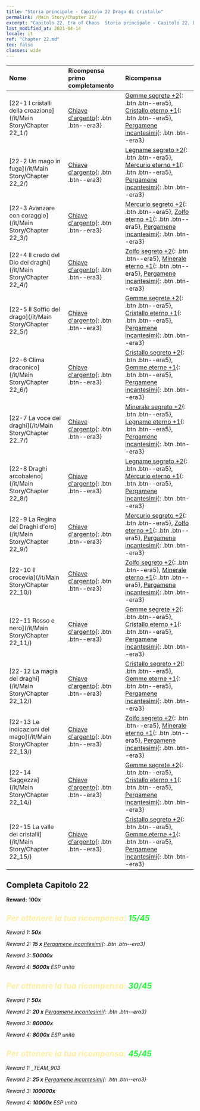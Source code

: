 ```yaml
---
title: "Storia principale - Capitolo 22 Drago di cristallo"
permalink: /Main Story/Chapter 22/
excerpt: "Capitolo 22. Era of Chaos  Storia principale - Capitolo 22. Drago di cristallo"
last_modified_at: 2021-04-14
locale: it
ref: "Chapter 22.md"
toc: false
classes: wide
---
```


  | Nome |  Ricompensa primo completamento | Ricompensa |
  |:------------|:------------|:------------| 
  | [22-1 I cristalli della creazione](/it/Main Story/Chapter 22_1/) | [Chiave d'argento](/it/Items/con_693/){: .btn .btn--era3} | [Gemme segrete +2](/it/Items/mat_79/){: .btn .btn--era5}, [Cristallo eterno +1](/it/Items/mat_73/){: .btn .btn--era5}, [Pergamene incantesimi](/it/Items/con_694/){: .btn .btn--era3} |
  | [22-2 Un mago in fuga](/it/Main Story/Chapter 22_2/) | [Chiave d'argento](/it/Items/con_693/){: .btn .btn--era3} | [Legname segreto +2](/it/Items/mat_76/){: .btn .btn--era5}, [Mercurio eterno +1](/it/Items/mat_70/){: .btn .btn--era5}, [Pergamene incantesimi](/it/Items/con_694/){: .btn .btn--era3} |
  | [22-3 Avanzare con coraggio](/it/Main Story/Chapter 22_3/) | [Chiave d'argento](/it/Items/con_693/){: .btn .btn--era3} | [Mercurio segreto +2](/it/Items/mat_77/){: .btn .btn--era5}, [Zolfo eterno +1](/it/Items/mat_71/){: .btn .btn--era5}, [Pergamene incantesimi](/it/Items/con_694/){: .btn .btn--era3} |
  | [22-4 Il credo del Dio dei draghi](/it/Main Story/Chapter 22_4/) | [Chiave d'argento](/it/Items/con_693/){: .btn .btn--era3} | [Zolfo segreto +2](/it/Items/mat_78/){: .btn .btn--era5}, [Minerale eterno +1](/it/Items/mat_68/){: .btn .btn--era5}, [Pergamene incantesimi](/it/Items/con_694/){: .btn .btn--era3} |
  | [22-5 Il Soffio del drago](/it/Main Story/Chapter 22_5/) | [Chiave d'argento](/it/Items/con_693/){: .btn .btn--era3} | [Gemme segrete +2](/it/Items/mat_79/){: .btn .btn--era5}, [Cristallo eterno +1](/it/Items/mat_73/){: .btn .btn--era5}, [Pergamene incantesimi](/it/Items/con_694/){: .btn .btn--era3} |
  | [22-6 Clima draconico](/it/Main Story/Chapter 22_6/) | [Chiave d'argento](/it/Items/con_693/){: .btn .btn--era3} | [Cristallo segreto +2](/it/Items/mat_80/){: .btn .btn--era5}, [Gemme eterne +1](/it/Items/mat_72/){: .btn .btn--era5}, [Pergamene incantesimi](/it/Items/con_694/){: .btn .btn--era3} |
  | [22-7 La voce dei draghi](/it/Main Story/Chapter 22_7/) | [Chiave d'argento](/it/Items/con_693/){: .btn .btn--era3} | [Minerale segreto +2](/it/Items/mat_75/){: .btn .btn--era5}, [Legname eterno +1](/it/Items/mat_69/){: .btn .btn--era5}, [Pergamene incantesimi](/it/Items/con_694/){: .btn .btn--era3} |
  | [22-8 Draghi arcobaleno](/it/Main Story/Chapter 22_8/) | [Chiave d'argento](/it/Items/con_693/){: .btn .btn--era3} | [Legname segreto +2](/it/Items/mat_76/){: .btn .btn--era5}, [Mercurio eterno +1](/it/Items/mat_70/){: .btn .btn--era5}, [Pergamene incantesimi](/it/Items/con_694/){: .btn .btn--era3} |
  | [22-9 La Regina dei Draghi d'oro](/it/Main Story/Chapter 22_9/) | [Chiave d'argento](/it/Items/con_693/){: .btn .btn--era3} | [Mercurio segreto +2](/it/Items/mat_77/){: .btn .btn--era5}, [Zolfo eterno +1](/it/Items/mat_71/){: .btn .btn--era5}, [Pergamene incantesimi](/it/Items/con_694/){: .btn .btn--era3} |
  | [22-10 Il crocevia](/it/Main Story/Chapter 22_10/) | [Chiave d'argento](/it/Items/con_693/){: .btn .btn--era3} | [Zolfo segreto +2](/it/Items/mat_78/){: .btn .btn--era5}, [Minerale eterno +1](/it/Items/mat_68/){: .btn .btn--era5}, [Pergamene incantesimi](/it/Items/con_694/){: .btn .btn--era3} |
  | [22-11 Rosso e nero](/it/Main Story/Chapter 22_11/) | [Chiave d'argento](/it/Items/con_693/){: .btn .btn--era3} | [Gemme segrete +2](/it/Items/mat_79/){: .btn .btn--era5}, [Cristallo eterno +1](/it/Items/mat_73/){: .btn .btn--era5}, [Pergamene incantesimi](/it/Items/con_694/){: .btn .btn--era3} |
  | [22-12 La magia dei draghi](/it/Main Story/Chapter 22_12/) | [Chiave d'argento](/it/Items/con_693/){: .btn .btn--era3} | [Cristallo segreto +2](/it/Items/mat_80/){: .btn .btn--era5}, [Gemme eterne +1](/it/Items/mat_72/){: .btn .btn--era5}, [Pergamene incantesimi](/it/Items/con_694/){: .btn .btn--era3} |
  | [22-13 Le indicazioni del mago](/it/Main Story/Chapter 22_13/) | [Chiave d'argento](/it/Items/con_693/){: .btn .btn--era3} | [Zolfo segreto +2](/it/Items/mat_78/){: .btn .btn--era5}, [Minerale eterno +1](/it/Items/mat_68/){: .btn .btn--era5}, [Pergamene incantesimi](/it/Items/con_694/){: .btn .btn--era3} |
  | [22-14 Saggezza](/it/Main Story/Chapter 22_14/) | [Chiave d'argento](/it/Items/con_693/){: .btn .btn--era3} | [Gemme segrete +2](/it/Items/mat_79/){: .btn .btn--era5}, [Cristallo eterno +1](/it/Items/mat_73/){: .btn .btn--era5}, [Pergamene incantesimi](/it/Items/con_694/){: .btn .btn--era3} |
  | [22-15 La valle dei cristalli](/it/Main Story/Chapter 22_15/) | [Chiave d'argento](/it/Items/con_693/){: .btn .btn--era3} | [Cristallo segreto +2](/it/Items/mat_80/){: .btn .btn--era5}, [Gemme eterne +1](/it/Items/mat_72/){: .btn .btn--era5}, [Pergamene incantesimi](/it/Items/con_694/){: .btn .btn--era3} |


## Completa Capitolo 22

 **Reward:**  **100x** <i class="fas fa-gem"/>



## <span style="color: #ffeea0">Per ottenere la tua ricompensa: </span><span style="color: #27f73a">15/45</span>

 Reward 1:  **50x** <i class="fas fa-gem"/>

 Reward 2: **15 x** [Pergamene incantesimi](/it/Items/con_694/){: .btn .btn--era3}

 Reward 3:  **50000x** <i class="fas fa-coins"/>

 Reward 4:  **5000x** ESP unità



## <span style="color: #ffeea0">Per ottenere la tua ricompensa: </span><span style="color: #27f73a">30/45</span>

 Reward 1:  **50x** <i class="fas fa-gem"/>

 Reward 2: **20 x** [Pergamene incantesimi](/it/Items/con_694/){: .btn .btn--era3}

 Reward 3:  **80000x** <i class="fas fa-coins"/>

 Reward 4:  **8000x** ESP unità



## <span style="color: #ffeea0">Per ottenere la tua ricompensa: </span><span style="color: #27f73a">45/45</span>

 Reward 1: _TEAM_903

 Reward 2: **25 x** [Pergamene incantesimi](/it/Items/con_694/){: .btn .btn--era3}

 Reward 3:  **100000x** <i class="fas fa-coins"/>

 Reward 4:  **10000x** ESP unità

